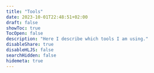 ```yaml
---
title: "Tools"
date: 2023-10-01T22:48:51+02:00
draft: false
showToc: true
TocOpen: false
description: "Here I describe which tools I am using."
disableShare: true
disableHLJS: false
searchHidden: false
hidemeta: true
---
```


